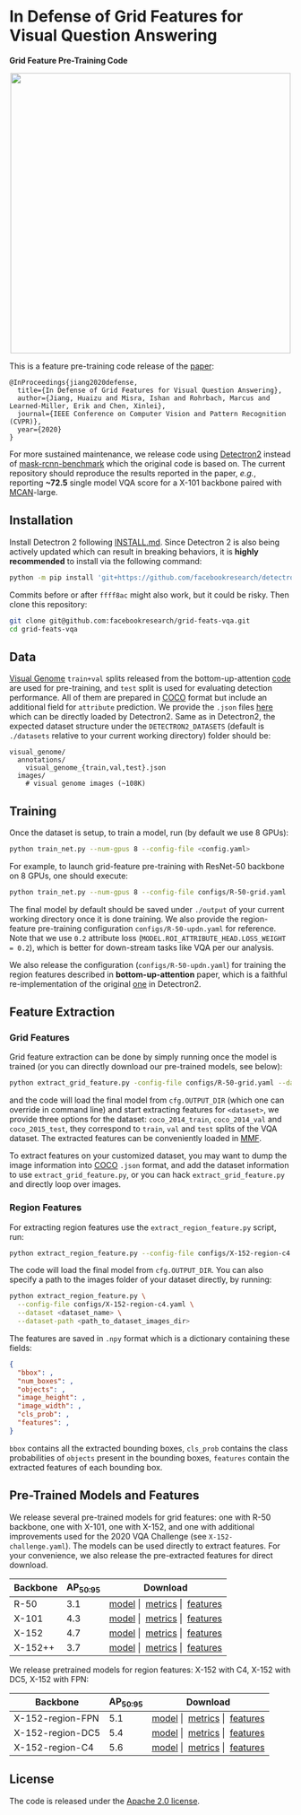 # In Defense of Grid Features for Visual Question Answering
**Grid Feature Pre-Training Code**

<p align="center">
  <img src="http://xinleic.xyz/images/grid-vqa.png" width="500" />
</p>

This is a feature pre-training code release of the [paper](https://arxiv.org/abs/2001.03615):
```
@InProceedings{jiang2020defense,
  title={In Defense of Grid Features for Visual Question Answering},
  author={Jiang, Huaizu and Misra, Ishan and Rohrbach, Marcus and Learned-Miller, Erik and Chen, Xinlei},
  journal={IEEE Conference on Computer Vision and Pattern Recognition (CVPR)},
  year={2020}
}
```
For more sustained maintenance, we release code using [Detectron2](https://github.com/facebookresearch/detectron2) instead of [mask-rcnn-benchmark](https://github.com/facebookresearch/maskrcnn-benchmark) which the original code is based on. The current repository should reproduce the results reported in the paper, *e.g.*, reporting **~72.5** single model VQA score for a X-101 backbone paired with [MCAN](https://github.com/MILVLG/mcan-vqa)-large.

## Installation
Install Detectron 2 following [INSTALL.md](https://github.com/facebookresearch/detectron2/blob/master/INSTALL.md). Since Detectron 2 is also being actively updated which can result in breaking behaviors, it is **highly recommended** to install via the following command:
```bash
python -m pip install 'git+https://github.com/facebookresearch/detectron2.git@ffff8ac'
```
Commits before or after `ffff8ac` might also work, but it could be risky.
Then clone this repository:
```bash
git clone git@github.com:facebookresearch/grid-feats-vqa.git
cd grid-feats-vqa
```

## Data
[Visual Genome](http://visualgenome.org/) `train+val` splits released from the bottom-up-attention [code](https://github.com/peteanderson80/bottom-up-attention) are used for pre-training, and `test` split is used for evaluating detection performance. All of them are prepared in [COCO](http://cocodataset.org/) format but include an additional field for `attribute` prediction. We provide the `.json` files [here](https://dl.fbaipublicfiles.com/grid-feats-vqa/json/visual_genome.tgz) which can be directly loaded by Detectron2. Same as in Detectron2, the expected dataset structure under the `DETECTRON2_DATASETS` (default is `./datasets` relative to your current working directory) folder should be:
```
visual_genome/
  annotations/
    visual_genome_{train,val,test}.json
  images/
    # visual genome images (~108K)
```

## Training
Once the dataset is setup, to train a model, run (by default we use 8 GPUs):
```bash
python train_net.py --num-gpus 8 --config-file <config.yaml>
```
For example, to launch grid-feature pre-training with ResNet-50 backbone on 8 GPUs, one should execute:
```bash
python train_net.py --num-gpus 8 --config-file configs/R-50-grid.yaml
```
The final model by default should be saved under `./output` of your current working directory once it is done training. We also provide the region-feature pre-training configuration `configs/R-50-updn.yaml` for reference. Note that we use `0.2` attribute loss (`MODEL.ROI_ATTRIBUTE_HEAD.LOSS_WEIGHT = 0.2`), which is better for down-stream tasks like VQA per our analysis.

We also release the configuration (`configs/R-50-updn.yaml`) for training the region features described in **bottom-up-attention** paper, which is a faithful re-implementation of the original [one](https://github.com/peteanderson80/bottom-up-attention) in Detectron2.

## Feature Extraction

### Grid Features

Grid feature extraction can be done by simply running once the model is trained (or you can directly download our pre-trained models, see below):
```bash
python extract_grid_feature.py -config-file configs/R-50-grid.yaml --dataset <dataset>
```
and the code will load the final model from `cfg.OUTPUT_DIR` (which one can override in command line) and start extracting features for `<dataset>`, we provide three options for the dataset: `coco_2014_train`, `coco_2014_val` and `coco_2015_test`, they correspond to `train`, `val` and `test` splits of the VQA dataset. The extracted features can be conveniently loaded in [MMF](https://github.com/facebookresearch/mmf).

To extract features on your customized dataset, you may want to dump the image information into [COCO](http://cocodataset.org/) `.json` format, and add the dataset information to use `extract_grid_feature.py`, or you can hack `extract_grid_feature.py` and directly loop over images.

### Region Features

For extracting region features use the `extract_region_feature.py` script, run:

```bash
python extract_region_feature.py --config-file configs/X-152-region-c4.yaml --dataset <dataset>
```

The code will load the final model from `cfg.OUTPUT_DIR`. You can also specify a path to the images folder of your dataset directly, by running:

```bash
python extract_region_feature.py \
  --config-file configs/X-152-region-c4.yaml \
  --dataset <dataset_name> \
  --dataset-path <path_to_dataset_images_dir>
```

The features are saved in `.npy` format which is a dictionary containing these fields:

```json
{
  "bbox": ,
  "num_boxes": ,
  "objects": ,
  "image_height": ,
  "image_width": ,
  "cls_prob": ,
  "features": ,
}

```

`bbox` contains all the extracted bounding boxes, `cls_prob` contains the class probabilities of `objects` present in the bounding boxes, `features` contain the extracted features of each bounding box.

## Pre-Trained Models and Features
We release several pre-trained models for grid features: one with R-50 backbone, one with X-101, one with X-152, and one with additional improvements used for the 2020 VQA Challenge (see `X-152-challenge.yaml`). The models can be used directly to extract features. For your convenience, we also release the pre-extracted features for direct download.

| Backbone | AP<sub>50:95</sub> | Download |
| -------- | ---- | -------- |
| R-50     | 3.1 | <a href="https://dl.fbaipublicfiles.com/grid-feats-vqa/R-50/R-50.pth">model</a>&nbsp;\| &nbsp;<a href="https://dl.fbaipublicfiles.com/grid-feats-vqa/R-50/metrics.json">metrics</a>&nbsp;\| &nbsp;<a href="https://dl.fbaipublicfiles.com/grid-feats-vqa/R-50/R-50-features.tgz">features</a> |
| X-101    | 4.3 | <a href="https://dl.fbaipublicfiles.com/grid-feats-vqa/X-101/X-101.pth">model</a>&nbsp;\| &nbsp;<a href="https://dl.fbaipublicfiles.com/grid-feats-vqa/X-101/metrics.json">metrics</a>&nbsp;\| &nbsp;<a href="https://dl.fbaipublicfiles.com/grid-feats-vqa/X-101/X-101-features.tgz">features</a> |
| X-152    | 4.7 | <a href="https://dl.fbaipublicfiles.com/grid-feats-vqa/X-152/X-152.pth">model</a>&nbsp;\| &nbsp;<a href="https://dl.fbaipublicfiles.com/grid-feats-vqa/X-152/metrics.json">metrics</a>&nbsp;\| &nbsp;<a href="https://dl.fbaipublicfiles.com/grid-feats-vqa/X-152/X-152-features.tgz">features</a> |
| X-152++  | 3.7 | <a href="https://dl.fbaipublicfiles.com/grid-feats-vqa/X-152pp/X-152pp.pth">model</a>&nbsp;\| &nbsp;<a href="https://dl.fbaipublicfiles.com/grid-feats-vqa/X-152pp/metrics.json">metrics</a>&nbsp;\| &nbsp;<a href="https://dl.fbaipublicfiles.com/grid-feats-vqa/X-152pp/X-152pp-features.tgz">features</a> |

We release pretrained models for region features: X-152 with C4, X-152 with DC5, X-152 with FPN:

| Backbone | AP<sub>50:95</sub> | Download |
| -------- | ---- | -------- |
| X-152-region-FPN    | 5.1 | <a href="https://dl.fbaipublicfiles.com/grid-feats-vqa/region-fpn-X-152/region-fpn-X-152.pth">model</a>&nbsp;\| &nbsp;<a href="https://dl.fbaipublicfiles.com/grid-feats-vqa/region-fpn-X-152/fpn-X-152-metrics.json">metrics</a>&nbsp;\| &nbsp;<a href="https://dl.fbaipublicfiles.com/grid-feats-vqa/region-fpn-X-152/region-fpn-X-152-features.tar.gz">features</a> |
| X-152-region-DC5    | 5.4 | <a href="https://dl.fbaipublicfiles.com/grid-feats-vqa/region-dc5-X-152/region-dc5-X-152.pth">model</a>&nbsp;\| &nbsp;<a href="https://dl.fbaipublicfiles.com/grid-feats-vqa/region-dc5-X-152/dc5-X-152-metrics.json">metrics</a>&nbsp;\| &nbsp;<a href="https://dl.fbaipublicfiles.com/grid-feats-vqa/region-dc5-X-152/region-dc5-X-152-features.tar.gz">features</a> |
| X-152-region-C4  | 5.6 | <a href="https://dl.fbaipublicfiles.com/grid-feats-vqa/region-c4-X-152/region-c4-X-152.pth">model</a>&nbsp;\| &nbsp;<a href="https://dl.fbaipublicfiles.com/grid-feats-vqa/region-c4-X-152/c4-X-152-metrics.json">metrics</a>&nbsp;\| &nbsp;<a href="https://dl.fbaipublicfiles.com/grid-feats-vqa/region-c4-X-152/region-c4-X-152-features.tar.gz">features</a> |

## License

The code is released under the [Apache 2.0 license](LICENSE).